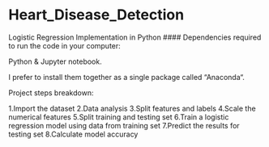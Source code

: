 # Heart_Disease_Detection
Logistic Regression Implementation in Python ####
Dependencies required to run the code in your computer:

Python & Jupyter notebook.

I prefer to install them together as a single package called “Anaconda“.

Project steps breakdown:

1.Import the dataset
2.Data analysis
3.Split features and labels
4.Scale the numerical features
5.Split training and testing set
6.Train a logistic regression model using data from training set
7.Predict the results for testing set
8.Calculate model accuracy
